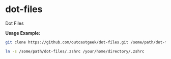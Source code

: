 # dot-files
Dot Files

__Usage Example:__

```bash
git clone https://github.com/outcastgeek/dot-files.git /some/path/dot-files

ln -s /some/path/dot-files/.zshrc /your/home/directory/.zshrc
```
